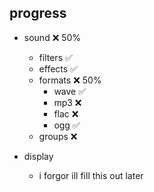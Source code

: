 ## progress

- sound ❌ 50%
	- filters ✅
	- effects ✅
	- formats ❌ 50%
		- wave ✅
		- mp3 ❌
		- flac ❌
		- ogg ✅
	- groups ❌

- display
	- i forgor ill fill this out later